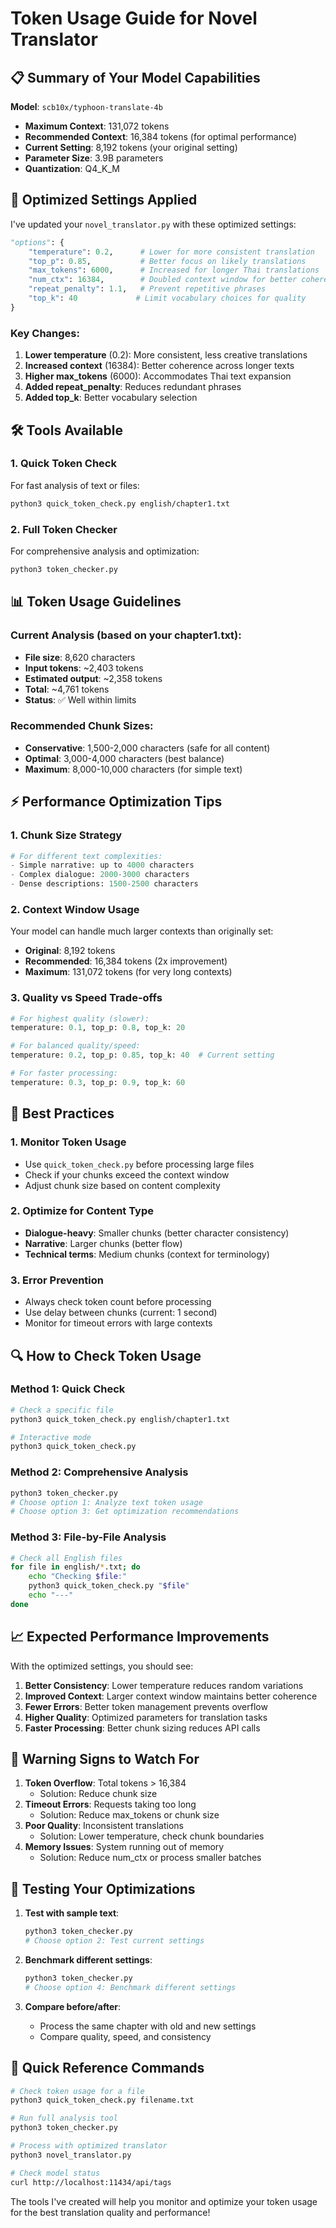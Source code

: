 # Token Usage Guide for Novel Translator

## 📋 Summary of Your Model Capabilities

**Model**: `scb10x/typhoon-translate-4b`

- **Maximum Context**: 131,072 tokens
- **Recommended Context**: 16,384 tokens (for optimal performance)
- **Current Setting**: 8,192 tokens (your original setting)
- **Parameter Size**: 3.9B parameters
- **Quantization**: Q4_K_M

## 🔧 Optimized Settings Applied

I've updated your `novel_translator.py` with these optimized settings:

```python
"options": {
    "temperature": 0.2,      # Lower for more consistent translation
    "top_p": 0.85,           # Better focus on likely translations
    "max_tokens": 6000,      # Increased for longer Thai translations
    "num_ctx": 16384,        # Doubled context window for better coherence
    "repeat_penalty": 1.1,   # Prevent repetitive phrases
    "top_k": 40             # Limit vocabulary choices for quality
}
```

### Key Changes:

1. **Lower temperature** (0.2): More consistent, less creative translations
2. **Increased context** (16384): Better coherence across longer texts
3. **Higher max_tokens** (6000): Accommodates Thai text expansion
4. **Added repeat_penalty**: Reduces redundant phrases
5. **Added top_k**: Better vocabulary selection

## 🛠️ Tools Available

### 1. Quick Token Check

For fast analysis of text or files:

```bash
python3 quick_token_check.py english/chapter1.txt
```

### 2. Full Token Checker

For comprehensive analysis and optimization:

```bash
python3 token_checker.py
```

## 📊 Token Usage Guidelines

### Current Analysis (based on your chapter1.txt):

- **File size**: 8,620 characters
- **Input tokens**: ~2,403 tokens
- **Estimated output**: ~2,358 tokens
- **Total**: ~4,761 tokens
- **Status**: ✅ Well within limits

### Recommended Chunk Sizes:

- **Conservative**: 1,500-2,000 characters (safe for all content)
- **Optimal**: 3,000-4,000 characters (best balance)
- **Maximum**: 8,000-10,000 characters (for simple text)

## ⚡ Performance Optimization Tips

### 1. Chunk Size Strategy

```python
# For different text complexities:
- Simple narrative: up to 4000 characters
- Complex dialogue: 2000-3000 characters
- Dense descriptions: 1500-2500 characters
```

### 2. Context Window Usage

Your model can handle much larger contexts than originally set:

- **Original**: 8,192 tokens
- **Recommended**: 16,384 tokens (2x improvement)
- **Maximum**: 131,072 tokens (for very long contexts)

### 3. Quality vs Speed Trade-offs

```python
# For highest quality (slower):
temperature: 0.1, top_p: 0.8, top_k: 20

# For balanced quality/speed:
temperature: 0.2, top_p: 0.85, top_k: 40  # Current setting

# For faster processing:
temperature: 0.3, top_p: 0.9, top_k: 60
```

## 🎯 Best Practices

### 1. Monitor Token Usage

- Use `quick_token_check.py` before processing large files
- Check if your chunks exceed the context window
- Adjust chunk size based on content complexity

### 2. Optimize for Content Type

- **Dialogue-heavy**: Smaller chunks (better character consistency)
- **Narrative**: Larger chunks (better flow)
- **Technical terms**: Medium chunks (context for terminology)

### 3. Error Prevention

- Always check token count before processing
- Use delay between chunks (current: 1 second)
- Monitor for timeout errors with large contexts

## 🔍 How to Check Token Usage

### Method 1: Quick Check

```bash
# Check a specific file
python3 quick_token_check.py english/chapter1.txt

# Interactive mode
python3 quick_token_check.py
```

### Method 2: Comprehensive Analysis

```bash
python3 token_checker.py
# Choose option 1: Analyze text token usage
# Choose option 3: Get optimization recommendations
```

### Method 3: File-by-File Analysis

```bash
# Check all English files
for file in english/*.txt; do
    echo "Checking $file:"
    python3 quick_token_check.py "$file"
    echo "---"
done
```

## 📈 Expected Performance Improvements

With the optimized settings, you should see:

1. **Better Consistency**: Lower temperature reduces random variations
2. **Improved Context**: Larger context window maintains better coherence
3. **Fewer Errors**: Better token management prevents overflow
4. **Higher Quality**: Optimized parameters for translation tasks
5. **Faster Processing**: Better chunk sizing reduces API calls

## 🚨 Warning Signs to Watch For

1. **Token Overflow**: Total tokens > 16,384
   - Solution: Reduce chunk size
2. **Timeout Errors**: Requests taking too long
   - Solution: Reduce max_tokens or chunk size
3. **Poor Quality**: Inconsistent translations
   - Solution: Lower temperature, check chunk boundaries
4. **Memory Issues**: System running out of memory
   - Solution: Reduce num_ctx or process smaller batches

## 🔄 Testing Your Optimizations

1. **Test with sample text**:

   ```bash
   python3 token_checker.py
   # Choose option 2: Test current settings
   ```

2. **Benchmark different settings**:

   ```bash
   python3 token_checker.py
   # Choose option 4: Benchmark different settings
   ```

3. **Compare before/after**:
   - Process the same chapter with old and new settings
   - Compare quality, speed, and consistency

## 📝 Quick Reference Commands

```bash
# Check token usage for a file
python3 quick_token_check.py filename.txt

# Run full analysis tool
python3 token_checker.py

# Process with optimized translator
python3 novel_translator.py

# Check model status
curl http://localhost:11434/api/tags
```

The tools I've created will help you monitor and optimize your token usage for the best translation quality and performance!

